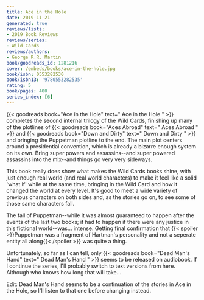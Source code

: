 ```yaml
---
title: Ace in the Hole
date: 2019-11-21
generated: true
reviews/lists:
- 2019 Book Reviews
reviews/series:
- Wild Cards
reviews/authors:
- George R.R. Martin
book/goodreads_id: 1281216
cover: /embeds/books/ace-in-the-hole.jpg
book/isbn: 0553282530
book/isbn13: '9780553282535'
rating: 5
book/pages: 400
series_index: [6]
---
```

{{< goodreads book="Ace in the Hole" text=" Ace in the Hole " >}} completes the second internal trilogy of the Wild Cards, finishing up many of the plotlines of {{< goodreads book="Aces Abroad" text=" Aces Abroad " >}} and {{< goodreads book="Down and Dirty" text=" Down and Dirty " >}} and bringing the Puppetman plotline to the end. The main plot centers around a presidential convention, which is already a bizarre enough system on its own. Bring super powers and assassins--and super powered assassins into the mix--and things go very very sideways.  

This book really does show what makes the Wild Cards books shine, with just enough real world (and real world characters) to make it feel like a solid 'what if' while at the same time, bringing in the Wild Card and how it changed the world at every level. It's good to meet a wide variety of previous characters on both sides and, as the stories go on, to see some of those same characters fall.  

<!--more-->

The fall of Puppetman--while it was almost guaranteed to happen after the events of the last two books; it had to happen if there were any justice in this fictional world--was... intense. Getting final confirmation that  {{< spoiler >}}Puppetman was a fragment of Hartman's personality and not a seperate entity all along{{< /spoiler >}}  was quite a thing.  

Unfortunately, so far as I can tell, only {{< goodreads book="Dead Man's Hand" text=" Dead Man's Hand " >}} seems to be released on audiobook. If I continue the series, I'll probably switch to text versions from here. Although who knows how long that will take...  

Edit: Dead Man's Hand seems to be a continuation of the stories in Ace in the Hole, so I'll listen to that one before changing instead.
